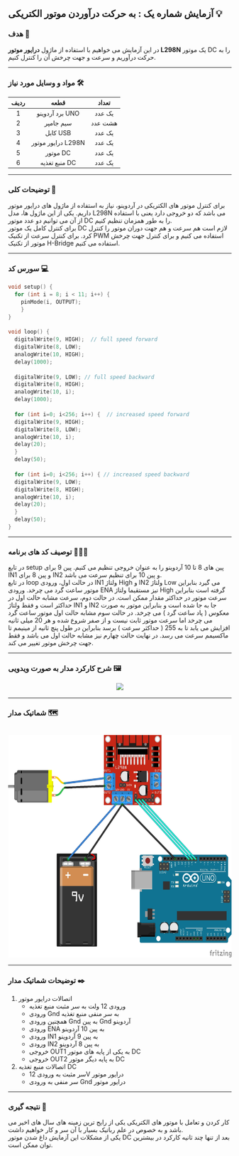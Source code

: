 ## آزمایش شماره یک : به حرکت درآوردن موتور الکتریکی 💡

### هدف 🎯

در این آزمایش می خواهیم با استفاده از ماژول <strong>درایور موتور L298N</strong> یک موتور DC را به حرکت درآوریم و سرعت و جهت چرخش آن را کنترل کنیم.

---

### مواد و وسایل مورد نیاز 🛠️

<div align="right">
<table>
<thead>
<tr>
<th>ردیف</th><th>قطعه</th><th>تعداد</th>
</tr>
</thead>
<tbody align="center">
<tr>
<td>1</td><td>برد آردوینو UNO</td><td>یک عدد</td>
</tr>
<tr>
<td>2</td><td>سیم جامپر</td><td>هشت عدد</td>
</tr>
<tr>
<td>3</td><td>کابل USB</td><td>یک عدد</td>
</tr>
<tr>
<td>4</td><td>درایور موتور L298N</td><td>یک عدد</td>
</tr>
<tr>
<td>5</td><td>موتور DC</td><td>یک عدد</td>
</tr>
<tr>
<td>6</td><td>منبع تغذیه DC</td><td>یک عدد</td>
</tr>
</tbody>
</table>
</div>

---

### توضیحات کلی 📝

برای کنترل موتور های الکتریکی در آردوینو، نیاز به استفاده از ماژول های درایور موتور داریم. یکی از این ماژول ها، مدل L298N می باشد که دو خروجی دارد یعنی با استفاده از آن می توانیم دو عدد موتور DC را به طور همزمان تنظیم کنیم.  
برای کنترل کامل یک موتور DC لازم است هم سرعت و هم جهت دوران موتور را کنترل کرد. برای کنترل سرعت از تکنیک PWM استفاده می کنیم و برای کنترل جهت چرخش موتور از تکنیک H-Bridge استفاده می کنیم.

---

### سورس کد 💻

```cpp
void setup() {
  for (int i = 8; i < 11; i++) {
    pinMode(i, OUTPUT);
    }
}

void loop() {
  digitalWrite(9, HIGH);  // full speed forward
  digitalWrite(8, LOW);
  analogWrite(10, HIGH);
  delay(1000);

  digitalWrite(9, LOW); // full speed backward
  digitalWrite(8, HIGH);
  analogWrite(10, i);
  delay(1000);

  for (int i=0; i<256; i++) {  // increased speed forward
  digitalWrite(9, HIGH);
  digitalWrite(8, LOW);
  analogWrite(10, i);
  delay(20);
  }
  delay(50);

  for (int i=0; i<256; i++) { // increased speed backward
  digitalWrite(9, LOW);
  digitalWrite(8, HIGH);
  analogWrite(10, i);
  delay(20);
  }
  delay(50);
}
```

---

### توصیف کد های برنامه 🧑🏻‍💻

در تابع setup پین های 8 تا 10 آردوینو را به عنوان خروجی تنظیم می کنیم. پین 9 برای IN1 و پین 8 برای IN2 و پین 10 برای تنظیم سرعت می باشد.  
در تابع loop در حالت اول، ورودی IN1 ولتاژ High و IN2 ولتاژ Low می گیرد بنابراین موتور ساعت گرد می چرخد. ورودی ENA نیز مستقیما ولتاژ High گرفته است بنابراین سرعت موتور در حداکثر مقدار ممکن است. در حالت دوم، سرعت مشابه حالت اول در حداکثر است و فقط ولتاژ IN1 و IN2 جا به جا شده است و بنابراین موتور به صورت معکوس ( پاد ساعت گرد ) می چرخد. در حالت سوم مشابه حالت اول موتور ساعت گرد می چرخد اما سرعت موتور ثابت نیست و از صفر شروع شده و هر 20 میلی ثانیه افزایش می یابد تا به 255 ( حداکثر سرعت ) برسد بنابراین در طول پنچ ثانیه از مینیمم تا ماکسیمم سرعت می رسد. در نهایت حالت چهارم نیز مشابه حالت اول می باشد و فقط جهت چرخش موتور تغییر می کند.

---

### شرح کارکرد مدار به صورت ویدویی 🖼️

<div align="center">
<img src="/media/microprocessor_19.gif">
</div>

---

### شماتیک مدار 🗺️

<br>

<div align="center">
<img src="/media/schematic_17.jpg" width="600px" height="500px">
</div>

---

### توضیحات شماتیک مدار ✒️

<ol>
<li>
اتصالات درایور موتور
<ul>
<li>ورودی 12 ولت به سر مثبت منبع تغذیه</li>
<li>ورودی Gnd به سر منفی منبع تغذیه</li>
<li>همچنین ورودی Gnd به پین Gnd آردوینو</li>
<li>ورودی ENA به پین 10 آردوینو</li>
<li>ورودی IN1 به پین 9 آردوینو</li>
<li>ورودی IN2 به پین 8 آردوینو</li>
<li>خروجی OUT1 به یکی از پایه های موتور DC</li>
<li>خروجی OUT2 به پایه دیگر موتور DC</li>
</ul>
</li>
<li>
اتصالات منبع تغذیه DC
<ul>
<li>سر مثبت به ورودی 12V درایور موتور</li>
<li>سر منفی به ورودی Gnd درایور موتور</li>
</ul>
</li>
</ol>

---

### نتیجه گیری 👀

کار کردن و تعامل با موتور های الکتریکی یکی از رایج ترین زمینه های سال های اخیر می باشد و به خصوص در علم رباتیک بسیار با آن سر و کار خواهیم داشت.  
یکی از مشکلات این آزمایش داغ شدن موتور DC بعد از تنها چند ثانیه کارکرد در بیشترین توان ممکن است.
